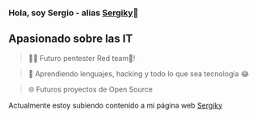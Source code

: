 ### Hola, soy Sergio - alias [Sergiky](https://sergiky.github.io)👋

## Apasionado sobre las IT
> 👨‍💻 Futuro pentester Red team🔴!

> 🧠 Aprendiendo lenguajes, hacking y todo lo que sea tecnología 😂

> 🌐 Futuros proyectos de Open Source

Actualmente estoy subiendo contenido a mi página web [Sergiky](https://sergiky.github.io)
